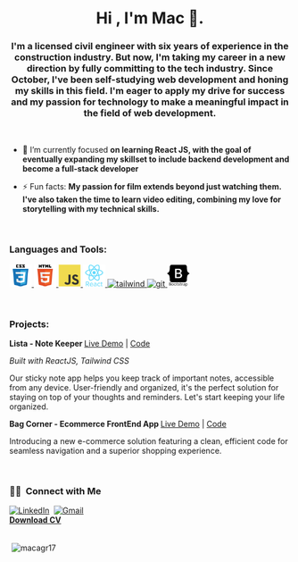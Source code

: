 <h1 align="center">Hi , I'm Mac 👋.</h1>
<h3 align="center">I'm a licensed civil engineer with six years of experience in the construction industry. But now, I'm taking my career in a new direction by fully committing to the tech industry. Since October, I've been self-studying web development and honing my skills in this field. I'm eager to apply my drive for success and my passion for technology to make a meaningful impact in the field of web development.</h3>

<br/> 

- 🌱 I’m currently focused **on learning React JS, with the goal of eventually expanding my skillset to include backend development and become a full-stack developer**

- ⚡ Fun facts: **My passion for film extends beyond just watching them. I've also taken the time to learn video editing, combining my love for storytelling with my technical skills.**

<br/> 

<h3 align="left">Languages and Tools:</h3>
<p align="left">  <a href="https://www.w3schools.com/css/" target="_blank" rel="noreferrer"> <img src="https://raw.githubusercontent.com/devicons/devicon/master/icons/css3/css3-original-wordmark.svg" alt="css3" width="40" height="40"/> </a> <a href="https://www.w3.org/html/" target="_blank" rel="noreferrer"> <img src="https://raw.githubusercontent.com/devicons/devicon/master/icons/html5/html5-original-wordmark.svg" alt="html5" width="40" height="40"/> </a> <a href="https://developer.mozilla.org/en-US/docs/Web/JavaScript" target="_blank" rel="noreferrer"> <img src="https://raw.githubusercontent.com/devicons/devicon/master/icons/javascript/javascript-original.svg" alt="javascript" width="40" height="40"/> </a> <a href="https://reactjs.org/" target="_blank" rel="noreferrer"> <img src="https://raw.githubusercontent.com/devicons/devicon/master/icons/react/react-original-wordmark.svg" alt="react" width="40" height="40"/> </a> <a href="https://tailwindcss.com/" target="_blank" rel="noreferrer"> <img src="https://www.vectorlogo.zone/logos/tailwindcss/tailwindcss-icon.svg" alt="tailwind" width="40" height="40"/> </a> <a href="https://git-scm.com/" target="_blank" rel="noreferrer"> <img src="https://www.vectorlogo.zone/logos/git-scm/git-scm-icon.svg" alt="git" width="40" height="40"/> </a> <a href="https://getbootstrap.com" target="_blank" rel="noreferrer"> <img src="https://raw.githubusercontent.com/devicons/devicon/master/icons/bootstrap/bootstrap-plain-wordmark.svg" alt="bootstrap" width="40" height="40"/> </a> </p>


<br/> 

<h3 align="left">Projects:</h3>
<p align="left"> 

<p align="left">  <p><b> Lista - Note Keeper      </b> <a href="https://lista-nine-self.vercel.app/">Live Demo</a> | <a href="https://github.com/macagr17/lista">Code </a> </p>
<p><i>Built with ReactJS, Tailwind CSS</i></p>
  <p>Our sticky note app helps you keep track of important notes, accessible from any device. User-friendly and organized, it's the perfect solution for staying on top of your thoughts and reminders. Let's start keeping your life organized.</p>

<p align="left">  <p><b> Bag Corner - Ecommerce FrontEnd App     </b> <a href="">Live Demo</a> | <a href="https://github.com/macagr17/react-BagCorner-project">Code </a> </p>
  <p>Introducing a new e-commerce solution featuring a clean, efficient code for seamless navigation and a superior shopping experience.</p>
 

   </p>
  
  
  
  
  
  

</p>





<br />

<h3> 🤝🏻 &nbsp;Connect with Me </h3> 
<p align="left">
<a href="https://linkedin.com/in/mark-john-aguirre"><img src="https://img.shields.io/badge/linkedin-%230077B5.svg?&style=for-the-badge&logo=linkedin&logoColor=white" alt="LinkedIn" /></a>&nbsp;
<a href="mailto:markjohnaguirre@gmail.com?subject=Hi%20Mac"><img src="https://img.shields.io/badge/gmail-%23D14836.svg?&style=for-the-badge&logo=gmail&logoColor=white" alt="Gmail"/></a>&nbsp;
  <br/>
<a href="https://drive.google.com/u/0/uc?id=1jQ8YP1sJAf9iowxMJ7rL4bYN7RBLP-TH&export=download"><b>Download CV</b></a>

  
  <br/> 
  <br/> 

<p>&nbsp;<img align="center" src="https://github-readme-stats.vercel.app/api?username=macagr17&show_icons=true&locale=en" alt="macagr17" /></p>
